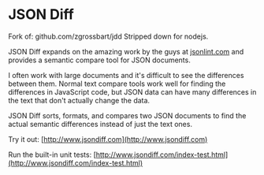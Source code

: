 JSON Diff
==================================================

Fork of: github.com/zgrossbart/jdd
Stripped down for nodejs.


JSON Diff expands on the amazing work by the guys at [jsonlint.com](http://www.jsonlint.com) and provides a semantic compare tool for JSON documents.

I often work with large documents and it's difficult to see the differences between them.  Normal text compare tools work well for finding the differences in JavaScript code, but JSON data can have many differences in the text that don't actually change the data.  

JSON Diff sorts, formats, and compares two JSON documents to find the actual semantic differences instead of just the text ones.

Try it out:  [http://www.jsondiff.com](http://www.jsondiff.com)

Run the built-in unit tests:  [http://www.jsondiff.com/index-test.html](http://www.jsondiff.com/index-test.html)
